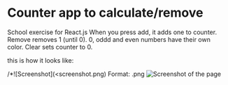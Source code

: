 # Counter app to calculate/remove

School exercise for React.js When you press add, it adds one to counter. Remove removes 1 (until 0). 0, oddd and even numbers have their own color. Clear sets counter to 0.

this is how it looks like:

/\*![Screenshot](<screenshot.png)
Format: .png ![Screenshot of the page](url)
